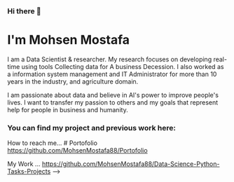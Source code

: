 ### Hi there 👋

# I'm Mohsen Mostafa 

I am a Data Scientist & researcher. My research focuses on developing real-time using tools Collecting data for A business Decession. I also worked as a information system management and IT Administrator for more than 10 years in the industry, and agriculture domain.

I am passionate about data and believe in AI's power to improve people's lives. I want to transfer my passion to others and my goals that represent help for people in business and humanity.

### You can find my project and previous work here:

How to reach me... # Portofolio https://github.com/MohsenMostafa88/Portofolio

My Work ... https://github.com/MohsenMostafa88/Data-Science-Python-Tasks-Projects
-->

